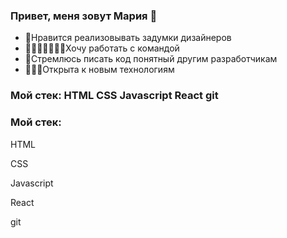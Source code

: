 ### Привет, меня зовут Мария 👋

* 🎨Нравится реализовывать задумки дизайнеров
* 🚣🏻‍♀️🚣‍♂️🚣🏿Хочу работать с командой
* 🍝Стремлюсь писать код понятный другим разработчикам
* 🏋🏻‍♀️Открыта к новым технологиям

### Мой стек:  HTML CSS Javascript React git

### Мой стек:
<div>
<p size="18">HTML</p>
<p size="18">CSS</p>
<p size="18">Javascript</p>
<p size="18">React</p>
<p size="18">git</p>
</div>
